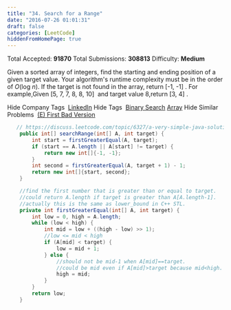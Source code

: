 ```yaml
---
title: "34. Search for a Range"
date: "2016-07-26 01:01:31"
draft: false
categories: [LeetCode]
hiddenFromHomePage: true
---
```

Total Accepted: **91870**
Total Submissions: **308813**
Difficulty: **Medium**

Given a sorted array of integers, find the starting and ending position of a given target value.
Your algorithm's runtime complexity must be in the order of *O*(log *n*).
If the target is not found in the array, return [-1, -1]
.
For example,Given [5, 7, 7, 8, 8, 10]
 and target value 8,return [3, 4]
.

Hide Company Tags
 [LinkedIn](https://leetcode.com/company/linkedin/)
Hide Tags
 [Binary Search](https://leetcode.com/tag/binary-search/) [Array](https://leetcode.com/tag/array/)
Hide Similar Problems
 [(E) First Bad Version](https://leetcode.com/problems/first-bad-version/)
```java
   // https://discuss.leetcode.com/topic/6327/a-very-simple-java-solution-with-only-one-binary-search-algorithm
    public int[] searchRange(int[] A, int target) {
		int start = firstGreaterEqual(A, target);
		if (start == A.length || A[start] != target) {
			return new int[]{-1, -1};
		}
		int second = firstGreaterEqual(A, target + 1) - 1;
		return new int[]{start, second};
	}

	//find the first number that is greater than or equal to target.
	//could return A.length if target is greater than A[A.length-1].
	//actually this is the same as lower_bound in C++ STL.
	private int firstGreaterEqual(int[] A, int target) {
		int low = 0, high = A.length;
		while (low < high) {
			int mid = low + ((high - low) >> 1);
			//low <= mid < high
			if (A[mid] < target) {
				low = mid + 1;
			} else {
				//should not be mid-1 when A[mid]==target.
				//could be mid even if A[mid]>target because mid<high.
				high = mid;
			}
		}
		return low;
	}
```
